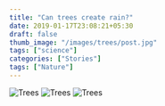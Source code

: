 ```yaml
---
title: "Can trees create rain?"
date: 2019-01-17T23:08:21+05:30
draft: false
thumb_image: "/images/trees/post.jpg"
tags: ["science"]
categories: ["Stories"]
tags: ["Nature"]
---
```


![Trees](/images/trees/Page_1.jpg)
![Trees](/images/trees/Page_2.jpg)
![Trees](/images/trees/Page_3.jpg)
